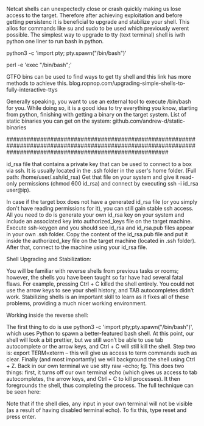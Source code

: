 Netcat shells can unexpectedly close or crash quickly making us lose access to the target. Therefore after achieving exploitation and before getting persistenc it is beneficial to upgrade and stabilize your shell. This allos for commands like su and sudo to be used which previously werent possible.
The simplest way to upgrade to tty (text terminal) shell is iwth python one liner to run bash in python.

python3 -c 'import pty; pty.spawn("/bin/bash")'

perl -e 'exec "/bin/bash";'


GTFO bins can be used to find ways to get tty shell and this link has more methods to achieve this. blog.ropnop.com/upgrading-simple-shells-to-fully-interactive-ttys

Generally speaking, you want to use an external tool to execute /bin/bash for you. While doing so, it is a good idea to try everything you know, starting from python, finishing with getting a binary on the target system. 
List of static binaries you can get on the system: github.com/andrew-d/static-binaries

################################################################################################################################################################

id_rsa file that contains a private key that can be used to connect to a box via ssh. It is usually located in the .ssh folder in the user's home folder. (Full path: /home/user/.ssh/id_rsa)
Get that file on your system and give it read-only permissions 
(chmod 600 id_rsa) and connect by executing ssh -i id_rsa user@ip).

In case if the target box does not have a generated id_rsa file (or you simply don't have reading permissions for it), you can still gain stable ssh access. All you need to do is generate your own id_rsa key on your system and include an associated key into authorized_keys file on the target machine. 
Execute ssh-keygen and you should see id_rsa and id_rsa.pub files appear in your own .ssh folder. Copy the content of the id_rsa.pub file and put it inside the authorized_key file on the target machine (located in .ssh folder). After that, connect to the machine using your id_rsa file.

Shell Upgrading and Stabilization:

You will be familiar with reverse shells from previous tasks or rooms; however, the shells you have been taught so far have had several fatal flaws. For example, pressing Ctrl + C killed the shell entirely. You could not use the arrow keys to see your shell history, and TAB autocompletes didn’t work. Stabilizing shells is an important skill to learn as it fixes all of these problems, providing a much nicer working environment.

Working inside the reverse shell:

The first thing to do is use python3 -c 'import pty;pty.spawn("/bin/bash")', which uses Python to spawn a better-featured bash shell. At this point, our shell will look a bit prettier, but we still won’t be able to use tab autocomplete or the arrow keys, and Ctrl + C will still kill the shell.
Step two is: export TERM=xterm – this will give us access to term commands such as clear.
Finally (and most importantly) we will background the shell using Ctrl + Z. Back in our own terminal we use stty raw -echo; fg. This does two things: first, it turns off our own terminal echo (which gives us access to tab autocompletes, the arrow keys, and Ctrl + C to kill processes). It then foregrounds the shell, thus completing the process.
The full technique can be seen here:

Note that if the shell dies, any input in your own terminal will not be visible (as a result of having disabled terminal echo). To fix this, type reset and press enter.

